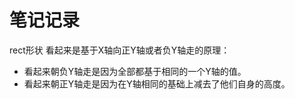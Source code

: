 # 笔记记录
rect形状 看起来是基于X轴向正Y轴或者负Y轴走的原理：
 - 看起来朝负Y轴走是因为全部都基于相同的一个Y轴的值。
 - 看起来朝正Y轴走是因为在Y轴相同的基础上减去了他们自身的高度。
